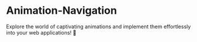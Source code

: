 # Animation-Navigation
Explore the world of captivating animations and implement them effortlessly into your web applications! 🎯
